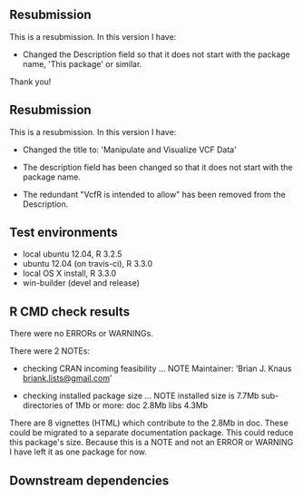 
## Resubmission
This is a resubmission. In this version I have:

* Changed the Description field so that it does not start with the package name, 'This package' or similar.

Thank you!


## Resubmission
This is a resubmission. In this version I have:

* Changed the title to:
'Manipulate and Visualize VCF Data'

* The description field has been changed so that it does not start with the package name.

* The redundant "VcfR is intended to allow" has been removed from the Description.


## Test environments
* local ubuntu 12.04, R 3.2.5
* ubuntu 12.04 (on travis-ci), R 3.3.0
* local OS X install, R 3.3.0
* win-builder (devel and release)


## R CMD check results
There were no ERRORs or WARNINGs. 

There were 2 NOTEs:

* checking CRAN incoming feasibility ... NOTE
Maintainer: ‘Brian J. Knaus <briank.lists@gmail.com>’

* checking installed package size ... NOTE
  installed size is  7.7Mb
  sub-directories of 1Mb or more:
    doc    2.8Mb
    libs   4.3Mb

There are 8 vignettes (HTML) which contribute to the 2.8Mb in doc.
These could be migrated to a separate documentation package.
This could reduce this package's size.
Because this is a NOTE and not an ERROR or WARNING I have left it as one package for now.


## Downstream dependencies


